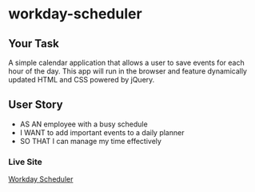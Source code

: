 # workday-scheduler

## Your Task

A simple calendar application that allows a user to save events for each hour of the day. This app will run in the browser and feature dynamically updated HTML and CSS powered by jQuery.

## User Story

<ul>
  <li>AS AN employee with a busy schedule</li>
  <li>I WANT to add important events to a daily planner</li>
  <li>SO THAT I can manage my time effectively</li>
</ul>

### Live Site

<p><a href="https://dangerousd214.github.io/workday-scheduler/" target="_blank">Workday Scheduler</p>
